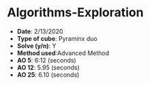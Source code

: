 # Algorithms-Exploration
* **Date**: 2/13/2020
* **Type of cube**: Pyraminx duo
* **Solve (y/n)**: Y
* **Method used**:Advanced Method
* **AO 5**: 6:12 (seconds)
* **AO 12**: 5.95 (seconds)
* **AO 25**: 6.10 (seconds)
